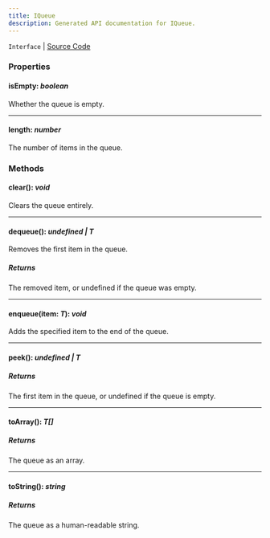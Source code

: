 ```yaml
---
title: IQueue
description: Generated API documentation for IQueue.
---
```


`Interface` | [Source Code](https://github.com/mrCamelCode/jtjs/blob/ddfaeb1a2c9bf793372bb41076f65f452b124091/libs/data/lib/collections/IQueue.ts#L1)

### Properties

#### isEmpty: _boolean_

Whether the queue is empty.

---

#### length: _number_

The number of items in the queue.

### Methods

#### clear(): _void_

Clears the queue entirely.

---

#### dequeue(): _undefined | T_

Removes the first item in the queue.

##### Returns
The removed item, or undefined if the queue was empty.

---

#### enqueue(item: _T_): _void_

Adds the specified item to the end of the queue.

---

#### peek(): _undefined | T_

##### Returns
The first item in the queue, or undefined if the queue is empty.

---

#### toArray(): _T[]_

##### Returns
The queue as an array.

---

#### toString(): _string_

##### Returns
The queue as a human-readable string.